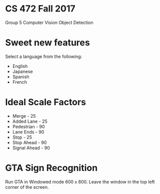# CS 472 Fall 2017
Group 5
Computer Vision Object Detection

# Sweet new features
Select a language from the following:
* English
* Japanese
* Spanish
* French

# Ideal Scale Factors
* Merge - 25
* Added Lane - 25
* Pedestrian - 90
* Lane Ends - 90
* Stop - 25
* Stop Ahead - 90
* Signal Ahead - 90

# GTA Sign Recognition
Run GTA in Windowed mode 600 x 800. Leave the window in the top left corner of the screen.

